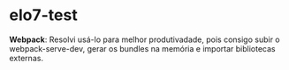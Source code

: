 # elo7-test

<p><b>Webpack</b>: Resolvi usá-lo para melhor produtivadade, pois consigo subir o webpack-serve-dev, gerar os bundles na memória e importar bibliotecas externas.</p>
